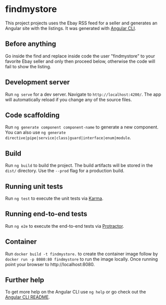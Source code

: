 # findmystore

This project projects uses the Ebay RSS feed for a seller and generates an Angular site with the listings.  It was generated with [Angular CLI](https://github.com/angular/angular-cli).

## Before anything

Go inside the find and replace inside code the user "findmystore" to your favorite Ebay seller and only then proceed below, otherwise the code will fail to show the listing.

## Development server

Run `ng serve` for a dev server. Navigate to `http://localhost:4200/`. The app will automatically reload if you change any of the source files.

## Code scaffolding

Run `ng generate component component-name` to generate a new component. You can also use `ng generate directive|pipe|service|class|guard|interface|enum|module`.

## Build

Run `ng build` to build the project. The build artifacts will be stored in the `dist/` directory. Use the `--prod` flag for a production build.

## Running unit tests

Run `ng test` to execute the unit tests via [Karma](https://karma-runner.github.io).

## Running end-to-end tests

Run `ng e2e` to execute the end-to-end tests via [Protractor](http://www.protractortest.org/).

## Container 

Run `docker build -t findmystore.` to create the container image follow by `docker run -p 8080:80 findmystore` to run the image locally.  Once running point your browser to http://localhost:8080.


## Further help

To get more help on the Angular CLI use `ng help` or go check out the [Angular CLI README](https://github.com/angular/angular-cli/blob/master/README.md).
